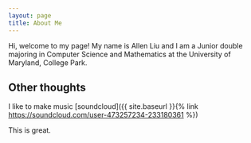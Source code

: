 ```yaml
---
layout: page
title: About Me
---
```



Hi, welcome to my page! My name is Allen Liu and I am a Junior double majoring in Computer Science and Mathematics at the University of Maryland, College Park.

## Other thoughts
I like to make music [soundcloud]({{ site.baseurl }}{% link https://soundcloud.com/user-473257234-233180361 %})

This is great.
